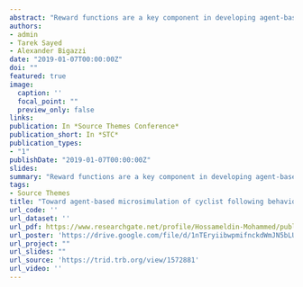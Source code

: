 ```yaml
---
abstract: "Reward functions are a key component in developing agent-based microsimulation models. The objective of this research is to estimate reward function parameters for cyclists in following interactions with other cyclists on bicycle paths. Decisions of cyclists (acceleration and direction) in following interactions are modeled as a finite state Markov Decision Process, in which the reward function describing the desired state of the cyclist is unknown. Two algorithms of imitation learning using Inverse Reinforcement Learning (IRL) are evaluated to estimate reward function parameters: Feature Matching (FM) and Maximum Entropy (ME) IRL. The algorithms are trained on 1297 cyclist trajectories in following interactions extracted from video data using computer vision, and then validated using a separate set of 349 trajectories. The estimated reward function parameters indicate how cyclists weigh the five state features in the reward function: speed, speed difference from leading cyclist, lateral position in path, lateral distance from leading cyclist, and longitudinal distance from leading cyclist. Following cyclists tend to prefer intermediate values of longitudinal and lateral distance to leading cyclists. Cyclists also prefer high speeds, with low speed difference from the leading cyclist and low deviation from the center of the path. Implementation of the reward functions derived from the FM and ME algorithms correctly predicted 58% and 67%, respectively, of the observed cyclist decisions (acceleration and direction) in the validation data set. This research is a key step toward developing operational bicycle traffic microsimulation models with applications such as facility planning and bicycle safety modeling."
authors:
- admin
- Tarek Sayed
- Alexander Bigazzi
date: "2019-01-07T00:00:00Z"
doi: ""
featured: true
image:
  caption: ''
  focal_point: ""
  preview_only: false
links:
publication: In *Source Themes Conference*
publication_short: In *STC*
publication_types:
- "1"
publishDate: "2019-01-07T00:00:00Z"
slides: 
summary: "Reward functions are a key component in developing agent-based microsimulation models. The objective of this research is to estimate reward function parameters for cyclists in following interactions with other cyclists on bicycle paths. Decisions of cyclists (acceleration and direction) in following interactions are modeled as a finite state Markov Decision Process, in which the reward function describing the desired state of the cyclist is unknown. Two algorithms of imitation learning using Inverse Reinforcement Learning (IRL) are evaluated to estimate reward function parameters: Feature Matching (FM) and Maximum Entropy (ME) IRL. The algorithms are trained on 1297 cyclist trajectories in following interactions extracted from video data using computer vision, and then validated using a separate set of 349 trajectories. The estimated reward function parameters indicate how cyclists weigh the five state features in the reward function: speed, speed difference from leading cyclist, lateral position in path, lateral distance from leading cyclist, and longitudinal distance from leading cyclist. Following cyclists tend to prefer intermediate values of longitudinal and lateral distance to leading cyclists. Cyclists also prefer high speeds, with low speed difference from the leading cyclist and low deviation from the center of the path. Implementation of the reward functions derived from the FM and ME algorithms correctly predicted 58% and 67%, respectively, of the observed cyclist decisions (acceleration and direction) in the validation data set. This research is a key step toward developing operational bicycle traffic microsimulation models with applications such as facility planning and bicycle safety modeling."
tags:
- Source Themes
title: "Toward agent-based microsimulation of cyclist following behavior: Estimation of reward function parameters using inverse reinforcement learning"
url_code: ''
url_dataset: ''
url_pdf: https://www.researchgate.net/profile/Hossameldin-Mohammed/publication/330765171_Toward_agent-based_microsimulation_of_cyclist_following_behavior_Estimation_of_reward_function_parameters_using_inverse_reinforcement_learning/links/60ae99c2299bf13438eb7696/Toward-agent-based-microsimulation-of-cyclist-following-behavior-Estimation-of-reward-function-parameters-using-inverse-reinforcement-learning.pdf?_sg%5B0%5D=UPHaaKnCzlH_PG5pS1qVIYo9O9dYgpAGVyyuUGiQM2-sX_xxcDTr_ls3NMspP42g1ZeZZaSIm-T4woLQg5AXVw.AKVDzK84u6sis2BB8oKCbzWxsaJi839YkI9AOXKHWhyYGt3Qbv_OVj8NQhW4COeFV9-j45YvVy6rW4xWRr1WOg&_sg%5B1%5D=X0Ltai3PuboY2xWv_BO33m2_7gHuppq0SYhu9H9J5fhMSCYd9TCtqzGeKdBpV-yIArb05EvKsZ5QJERAdPhDjHX8eF6h1s0vmmDlwCdXfPn8.AKVDzK84u6sis2BB8oKCbzWxsaJi839YkI9AOXKHWhyYGt3Qbv_OVj8NQhW4COeFV9-j45YvVy6rW4xWRr1WOg&_iepl=
url_poster: 'https://drive.google.com/file/d/1nTEryiibwpmifnckdWmJN5bLUVNQzlNY/view?usp=sharing'
url_project: ""
url_slides: ""
url_source: 'https://trid.trb.org/view/1572881'
url_video: ''
---
```


